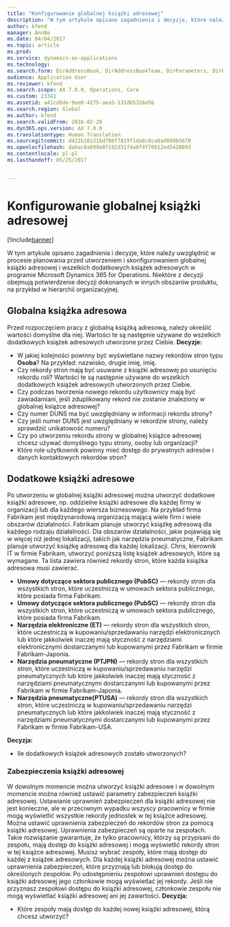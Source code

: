 ```yaml
---
title: "Konfigurowanie globalnej książki adresowej"
description: "W tym artykule opisano zagadnienia i decyzje, które należy uwzględnić w procesie planowania przed utworzeniem i skonfigurowaniem globalnej książki adresowej i wszelkich dodatkowych książek adresowych w programie Microsoft Dynamics 365 for Operations. Niektóre z decyzji obejmują potwierdzenie decyzji dokonanych w innych obszarów produktu, na przykład w hierarchii organizacyjnej."
author: kfend
manager: AnnBe
ms.date: 04/04/2017
ms.topic: article
ms.prod: 
ms.service: dynamics-ax-applications
ms.technology: 
ms.search.form: DirAddressBook, DirAddressBookTeam, DirParameters, DirPartyTable
audience: Application User
ms.reviewer: kfend
ms.search.scope: AX 7.0.0, Operations, Core
ms.custom: 23341
ms.assetid: a41cd8de-9ee0-4275-aea5-131db5326e5b
ms.search.region: Global
ms.author: kfend
ms.search.validFrom: 2016-02-28
ms.dyn365.ops.version: AX 7.0.0
ms.translationtype: Human Translation
ms.sourcegitcommit: d421b161216d700f7819f1da8c0ca8ad089b5670
ms.openlocfilehash: dabac8a899a07192d31f4a8f4f70b12ed5410093
ms.contentlocale: pl-pl
ms.lasthandoff: 05/25/2017


---
```


# <a name="configure-global-address-books"></a>Konfigurowanie globalnej książki adresowej

[!include[banner](../includes/banner.md)]


W tym artykule opisano zagadnienia i decyzje, które należy uwzględnić w procesie planowania przed utworzeniem i skonfigurowaniem globalnej książki adresowej i wszelkich dodatkowych książek adresowych w programie Microsoft Dynamics 365 for Operations. Niektóre z decyzji obejmują potwierdzenie decyzji dokonanych w innych obszarów produktu, na przykład w hierarchii organizacyjnej.

<a name="global-address-book"></a>Globalna książka adresowa
-------------------

Przed rozpoczęciem pracy z globalną książką adresową, należy określić wartości domyślne dla niej. Wartości te są następnie używane do wszelkich dodatkowych książek adresowych utworzone przez Ciebie. **Decyzje:**

-   W jakiej kolejności powinny być wyświetlane nazwy rekordów stron typu **Osoba**? Na przykład: nazwisko, drugie imię, imię.
-   Czy rekordy stron mają być usuwane z książki adresowej po usunięciu rekordu roli? Wartości te są następnie używane do wszelkich dodatkowych książek adresowych utworzonych przez Ciebie.
-   Czy podczas tworzenia nowego rekordu użytkownicy mają być zawiadamiani, jeśli zduplikowany rekord nie zostanie znaleziony w globalnej książce adresowej?
-   Czy numer DUNS ma być uwzględniany w informacji rekordu strony?
-   Czy jeśli numer DUNS jest uwzględniany w rekordzie strony, należy sprawdzić unikatowość numeru?
-   Czy po utworzeniu rekordu strony w globalnej książce adresowej chcesz używać domyślnego typu strony, osoby lub organizacji?
-   Które role użytkownik powinny mieć dostęp do prywatnych adresów i danych kontaktowych rekordów stron?

## <a name="additional-address-books"></a>Dodatkowe książki adresowe
Po utworzeniu w globalnej książki adresowej można utworzyć dodatkowe książki adresowe, np. oddzielne książki adresowe dla każdej firmy w organizacji lub dla każdego wiersza biznesowego. Na przykład firma Fabrikam jest międzynarodową organizacją mającą wiele firm i wiele obszarów działalności. Fabrikam planuje utworzyć książkę adresową dla każdego rodzaju działalności. Dla obszarów działalności, jakie pojawiają się w więcej niż jednej lokalizacji, takich jak narzędzia pneumatyczne, Fabrikam planuje utworzyć książkę adresową dla każdej lokalizacji. Chris, kierownik IT w firmie Fabrikam, utworzyć poniższą listę książek adresowych, które są wymagane. Ta lista zawiera również rekordy stron, które każda książka adresowa musi zawierać.

-   **Umowy dotyczące sektora publicznego (PubSC)** — rekordy stron dla wszystkich stron, które uczestniczą w umowach sektora publicznego, które posiada firma Fabrikam.
-   **Umowy dotyczące sektora publicznego (PubSC)** — rekordy stron dla wszystkich stron, które uczestniczą w umowach sektora publicznego, które posiada firma Fabrikam.
-   **Narzędzia elektroniczne (ET)** — rekordy stron dla wszystkich stron, które uczestniczą w kupowaniu/sprzedawaniu narzędzi elektronicznych lub które jakkolwiek inaczej mają styczność z narzędziami elektronicznymi dostarczanymi lub kupowanymi przez Fabrikam w firmie Fabrikam-Japonia.
-   **Narzędzia pneumatyczne (PTJPN)** — rekordy stron dla wszystkich stron, które uczestniczą w kupowaniu/sprzedawaniu narzędzi pneumatycznych lub które jakkolwiek inaczej mają styczność z narzędziami pneumatycznymi dostarczanymi lub kupowanymi przez Fabrikam w firmie Fabrikam-Japonia.
-   **Narzędzia pneumatyczne(PTUSA)** — rekordy stron dla wszystkich stron, które uczestniczą w kupowaniu/sprzedawaniu narzędzi pneumatycznych lub które jakkolwiek inaczej mają styczność z narzędziami pneumatycznymi dostarczanymi lub kupowanymi przez Fabrikam w firmie Fabrikam-USA.

**Decyzja:**

-   Ile dodatkowych książek adresowych zostało utworzonych?

### <a name="address-book-security"></a>Zabezpieczenia książki adresowej

W dowolnym momencie można utworzyć książki adresowe i w dowolnym momencie można również ustawić parametry zabezpieczeń książki adresowej. Ustawianie uprawnień zabezpieczeń dla książki adresowej nie jest konieczne, ale w przeciwnym wypadku wszyscy pracownicy w firmie mogą wyświetlić wszystkie rekordy jednostek w tej książce adresowej. Można ustawić uprawnienia zabezpieczeń do rekordów stron za pomocą książki adresowej. Uprawnienia zabezpieczeń są oparte na zespołach. Takie rozwiązanie gwarantuje, że tylko pracownicy, którzy są przypisani do zespołu, mają dostęp do książki adresowej i mogą wyświetlić rekordy stron w tej książce adresowej. Musisz wybrać zespoły, które mają dostęp do każdej z książek adresowych. Dla każdej książki adresowej można ustawić uprawnienia zabezpieczeń, które przyznają lub blokują dostęp do określonych zespołów. Po udostępnieniu zespołowi uprawnień dostępu do książki adresowej jego członkowie mogą wyświetlać jej rekordy. Jeśli nie przyznasz zespołowi dostępu do książki adresowej, członkowie zespołu nie mogą wyświetlać książki adresowej ani jej zawartości. **Decyzja:**

-   Które zespoły mają dostęp do każdej nowej książki adresowej, którą chcesz utworzyć?





